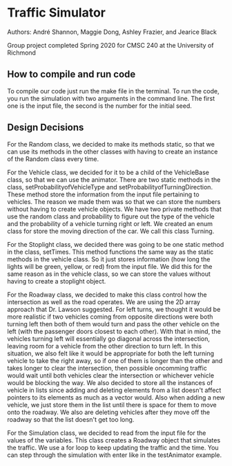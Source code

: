 # Traffic Simulator

Authors: André Shannon, Maggie Dong, Ashley Frazier, and Jearice Black

Group project completed Spring 2020 for CMSC 240 at the University of Richmond



## How to compile and run code

To compile our code just run the make file in the terminal. To run the code, you
run the simulation with two arguments in the command line. The first one is the input
file, the second is the number for the initial seed.

## Design Decisions

For the Random class, we decided to make its methods static, so that we can use its
methods in the other classes with having to create an instance of the Random class every
time.

For the Vehicle class, we decided for it to be a child of the VehicleBase class, so that we can use the animator. There are two static methods in the class, setProbabilityofVehicleType and setProbabilityofTurningDirection. These method store the information from the input file pertaining to vehicles. The reason we made them was so that we can store the numbers without having to create vehicle objects. We have two private methods that use the random class and probability to figure out the type of the vehicle and the probability of a vehicle turning right or left. We created an enum class for store the moving direction of the car. We call this class Turning.  


For the Stoplight class, we decided there was going to be one static method in the class, setTimes.
This method functions the same way as the static methods in the vehicle class. So it just stores information (how long the lights will be green, yellow, or red) from the input file. We did this for the same reason as in the vehicle class, so we can store the values without having to create a stoplight object.

For the Roadway class, we decided to make this class control how the intersection
as well as the road operates. We are using the 2D array approach that Dr. Lawson
suggested. For left turns, we thought it would be more realistic if two vehicles coming from opposite directions were both turning left then both of them would turn and pass the other vehicle on the left (with the passenger doors closest to each other). With that in mind, the vehicles turning left will essentially go diagonal across the intersection, leaving room for a vehicle from the other direction to turn left. In this situation, we also felt like it would be appropriate for both the left turning vehicle to take the right away, so if one of them is longer than the other and takes longer to clear the intersection, then possible oncomming traffic would wait until both vehicles clear the intersection or whichever vehicle would be blocking the way. We also decided to store all the instances of vehicle in lists since adding and deleting elements from a list doesn't affect pointers to its elements as much as a vector would. Also when adding a new vehicle, we just store them in the list until there is space for them to move onto the roadway. We also are deleting vehicles after they move off the roadway so that the list doesn't get too long.

For the Simulation class, we decided to read from the input file for the values
of the variables. This class creates a Roadway object that simulates the traffic.
We use a for loop to keep updating the traffic and the time. You can step through the simulation with enter like in the testAnimator example.
